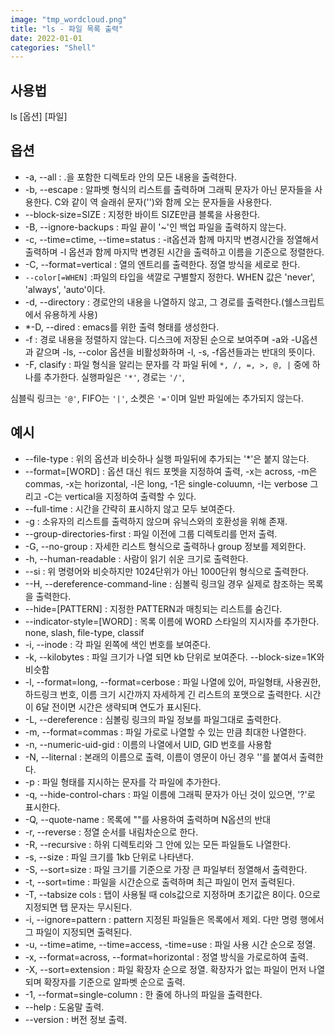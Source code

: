 ```yaml
---
image: "tmp_wordcloud.png"
title: "ls - 파일 목록 출력"
date: 2022-01-01
categories: "Shell"
---
```


## 사용법

ls [옵션] [파일]

## 옵션

* -a, --all : .을 포함한 디렉토라 안의 모든 내용을 출력한다.
* ​-b, --escape : 알파벳 형식의 리스트를 출력하며 그래픽 문자가 아닌 문자들을 사용한다. C와 같이 역 슬래쉬 문자('\')와 함께 오는 문자들을 사용한다.
* --block-size=SIZE : 지정한 바이트 SIZE만큼 블록을 사용한다.
* -B​, --ignore-backups : 파일 끝이 '~'인 백업 파일을 출력하지 않는다.​  
* -c, --time=ctime, --time=status : -it옵션과 함께 마지막 변경시간을 정열해서 출력하며 -l 옵션과 함께 마지막 변경된 시간을 출력하고 이름을 기준으로 정렬한다.​  
* -C​, --format=vertical : 열의 엔트리를 출력한다.​ 정열 방식을 세로로 한다.​
* ```--color[=WHEN]``` :​파일의 타입을 색깔로 구별할지 정한다. WHEN 값은 'never', 'always', 'auto'이다. 
* ​​-d, --directory : 경로안의 내용을 나열하지 않고, 그 경로를 출력한다.(쉘스크립트에서 유용하게 사용)​
* *-D, --dired : emacs를 위한 출력 형태를 생성한다.
* -f​ : 경로 내용을 정렬하지 않는다. 디스크에 저장된 순으로 보여주며 -a와 -U옵션과 같으며 -ls, --color 옵션을 비활성화하며 -l, -s, -f옵션들과는 반대의 뜻이다.
* -F​, clasify : 파일 형식을 알리는 문자를 각 파일 뒤에 ```*, /, =, >, @, |``` 중에 하나를 추가한다. 실행파일은 ```'*'```, 경로는 ```'/'```,

심블릭 링크는 ```'@'```, FIFO는 ```'|'```, 소켓은 ```'='```이며 일반 파일에는 추가되지 않는다.

## 예시

* ​--file-type : 위의 옵션과 비슷하나 실행 파일뒤에 추가되는 '*'은 붙지 않는다.​
* --format=[WORD] : 옵션 대신 워드 포멧을 지정하여 출력, -x는 across, -m은 commas, -x는 horizontal, -l은 long, -1은 single-coluumn, -I는 verbose 그리고 -C는 vertical을 지정하여 출력할 수 있다.
* --full-time : 시간을 간략히 표시하지 않고 모두 보여준다.
* -g : 소유자의 리스트를 출력하지 않으며 유닉스와의 호환성을 위해 존재.
* --group-directories-first : 파일 이전에 그룹 디렉토리를 먼저 출력.
* ​-G, --no-group : 자세한 리스트 형식으로 출력하나 group 정보를 제외한다.
* -h, --human-readable : 사람이 읽기 쉬운 크기로 출력한다.
* --si : 위 명령어와 비슷하지만 1024단위가 아닌 1000단위 형식으로 출력한다.
* --H, --dereference-command-line : 심볼릭 링크일 경우 실제로 참조하는 목록을 출력한다.
* --hide=[PATTERN] : 지정한 PATTERN과 매칭되는 리스트를 숨긴다.
* --indicator-style=[WORD] : 목록 이름에 WORD 스타일의 지시자를 추가한다. none, slash, file-type, classif
* -i, --inode : ​각 파일 왼쪽에 색인 번호를 보여준다.
* ​-k, --kilobytes : 파일 크기가 나열 되면 kb 단위로 보여준다. --block-size=1K와 비슷함
* -l, --format=long, --format=cerbose : 파일 나열에 있어, 파일형태, 사용권한, 하드링크 번호, 이름 크기 시간까지 자세하게 긴 리스트의 포맷으로 출력한다. 시간이 6달 전이면 시간은 생략되며 연도가 표시된다.
* -L, --dereference : 심볼링 링크의 파일 정보를 파일그대로 출력한다.
* -m, --format=commas : 파일 가로로 나열할 수 있는 만큼 최대한 나열한다.
* -n, --numeric-uid-gid : 이름의 나열에서 UID, GID 번호를 사용함
* -N, --liternal : 본래의 이름으로 출력, 이름이 영문이 아닌 경우 '\'를 붙여서 출력한다. ​
* -p : 파일 형태를 지시하는 문자를 각 파일에 추가한다.​
* -q​, --hide-control-chars : 파일 이름에 그래픽 문자가 아닌 것이 있으면, '?'로 표시한다.
* -Q, --quote-name : 목록에 ""를 사용하여 출력하며 N옵션의 반대
* ​-r, --reverse : 정열 순서를 내림차순으로 한다.
* -R, --recursive : 하위 디렉토리와 그 안에 있는 모든 파일들도 나열한다.
* ​-s, --size : 파일 크기를 1kb 단위로 나타낸다.
* -S, --sort=size : 파일​ 크기를 기준으로 가장 큰 파일부터 정열해서 출력한다.
* ​-t, --sort=time : 파일을 시간순으로 출력하며 최근 파일이 먼저 출력된다.
* -T, --tabsize cols : 탭이 사용될 때 cols값으로 지정하며 초기값은 8이다. 0으로 지정되면 탭 문자는 무시된다.
* -i, --ignore=pattern : pattern 지정된 파일들은 목록에서 제외. 다만 명령 행에서 그 파일이 지정되면 출력된다.
* -u, --time=atime, --time=access, -time=use : 파일 사용 시간 순으로 정열.
* -x, --format=across, --format=horizontal : 정열 방식을 가로로하여 출력.
* -X, --sort=extension : 파일 확장자 순으로 정열. 확장자가 없는 파일이 먼저 나열 되며 확장자를 기준으로 알파벳 순으로 출력.
* -1, --format=single-column : 한 줄에 하나의 파일을 출력한다.
* --help : 도움말 출력.
* --version : 버전 정보 출력.
